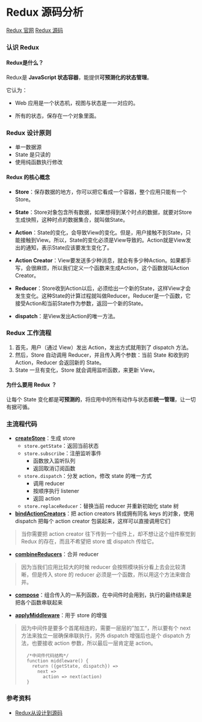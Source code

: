 # Redux 源码分析
[Redux 官网](https://redux.js.org/)
[Redux 源码](https://github.com/reduxjs/redux)

### 认识 Redux

#### Redux是什么？

Redux是 **JavaScript 状态容器**，能提供**可预测化的状态管理**。

它认为：

* Web 应用是一个状态机，视图与状态是一一对应的。

* 所有的状态，保存在一个对象里面。

### Redux 设计原则

* 单一数据源
* State 是只读的
* 使用纯函数执行修改

#### Redux 的核心概念

* **Store**：保存数据的地方，你可以把它看成一个容器，整个应用只能有一个Store。

* **State**：Store对象包含所有数据，如果想得到某个时点的数据，就要对Store生成快照，这种时点的数据集合，就叫做State。

* **Action**：State的变化，会导致View的变化。但是，用户接触不到State，只能接触到View。所以，State的变化必须是View导致的。Action就是View发出的通知，表示State应该要发生变化了。

* **Action Creator**：View要发送多少种消息，就会有多少种Action。如果都手写，会很麻烦，所以我们定义一个函数来生成Action，这个函数就叫Action Creator。

* **Reducer**：Store收到Action以后，必须给出一个新的State，这样View才会发生变化。这种State的计算过程就叫做Reducer。Reducer是一个函数，它接受Action和当前State作为参数，返回一个新的State。

* **dispatch**：是View发出Action的唯一方法。

### Redux 工作流程

1. 首先，用户（通过 View）发出 Action，发出方式就用到了 dispatch 方法。
2. 然后，Store 自动调用 Reducer，并且传入两个参数：当前 State 和收到的 Action，Reducer 会返回新的 State。
3. State 一旦有变化，Store 就会调用监听函数，来更新 View。

#### 为什么要用 Redux ？

让每个 State 变化都是**可预测的**，将应用中的所有动作与状态都**统一管理**，让一切有据可循。

### 主流程代码

- **[createStore](https://github.com/B1gF4ceC4t/study-notes/blob/main/Redux/Redux/createStore.js)**：生成 store
    - `store.getState`：返回当前状态
    - `store.subscribe`：注册监听事件
        - 函数放入监听队列
        - 返回取消订阅函数
    - `store.dispatch`：分发 action，修改 state 的唯一方式
        - 调用 reducer
        - 按顺序执行 listener
        - 返回 action
    - `store.replaceReducer`：替换当前 reducer 并重新初始化 state 树
- **[bindActionCreators](https://github.com/B1gF4ceC4t/study-notes/blob/main/Redux/Redux/bindActionCreators.js)**：把 action creators 转成拥有同名 keys 的对象，使用 dispatch 把每个 action creator 包装起来，这样可以直接调用它们
> 当你需要把 action creator 往下传到一个组件上，却不想让这个组件察觉到 Redux 的存在，而且不希望把 store 或 dispatch 传给它。

- **[combineReducers](https://github.com/B1gF4ceC4t/study-notes/blob/main/Redux/Redux/combineReducers.js)**：合并 reducer

> 因为当我们应用比较大的时候 reducer 会按照模块拆分看上去会比较清晰，但是传入 store 的 reducer 必须是一个函数，所以用这个方法来做合并。

- **[compose](https://github.com/B1gF4ceC4t/study-notes/blob/main/Redux/Redux/compose.js)**：组合传入的一系列函数，在中间件时会用到，执行的最终结果是把各个函数串联起来

- **[applyMiddleware](https://github.com/B1gF4ceC4t/study-notes/blob/main/Redux/Redux/applyMiddleware.js)**：用于 store 的增强

> 因为中间件是要多个首尾相连的，需要一层层的”加工“，所以要有个 next 方法来独立一层确保串联执行，另外 dispatch 增强后也是个 dispatch 方法，也要接收 action 参数，所以最后一层肯定是 action。
> ```
>   /*中间件代码结构*/
>   function middleware() {
>     return ({getState, dispatch}) => 
>       next => 
>         action => next(action)
>   }
> ```

### 参考资料

* [Redux从设计到源码](https://tech.meituan.com/2017/07/14/redux-design-code.html)